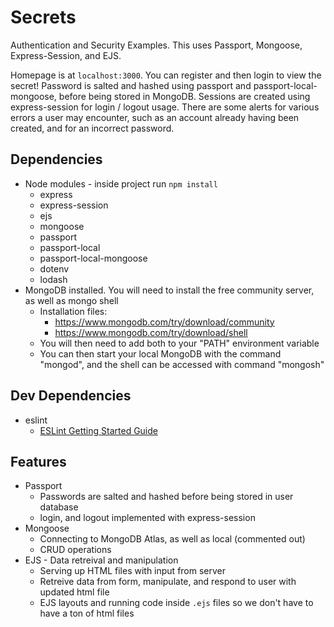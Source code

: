# Secrets

Authentication and Security Examples. This uses Passport, Mongoose, Express-Session, and EJS.

Homepage is at `localhost:3000`. You can register and then login to view the secret! Password is salted and hashed using passport and passport-local-mongoose, before being stored in MongoDB. Sessions are created using express-session for login / logout usage. There are some alerts for various errors a user may encounter, such as an account already having been created, and for an incorrect password.

## Dependencies

-   Node modules - inside project run `npm install`
    -   express
    -   express-session
    -   ejs
    -   mongoose
    -   passport
    -   passport-local
    -   passport-local-mongoose
    -   dotenv
    -   lodash 
-   MongoDB installed. You will need to install the free community server, as well as mongo shell
    -   Installation files:
        -   https://www.mongodb.com/try/download/community
        -   https://www.mongodb.com/try/download/shell
    -   You will then need to add both to your "PATH" environment variable
    -   You can then start your local MongoDB with the command "mongod", and the shell can be accessed with command "mongosh"

## Dev Dependencies

-   eslint
    -   [ESLint Getting Started Guide](https://eslint.org/docs/latest/user-guide/getting-started)

## Features

-   Passport
    -   Passwords are salted and hashed before being stored in user database
    -   login, and logout implemented with express-session
-   Mongoose
    -   Connecting to MongoDB Atlas, as well as local (commented out)
    -   CRUD operations
-   EJS - Data retreival and manipulation
    -   Serving up HTML files with input from server
    -   Retreive data from form, manipulate, and respond to user with updated html file
    -   EJS layouts and running code inside `.ejs` files so we don't have to have a ton of html files
